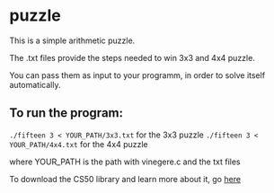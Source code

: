 # puzzle

This is a simple arithmetic puzzle.

The .txt files provide the steps needed to win 3x3 and 4x4 puzzle. 

You can pass them as input to your programm, in order to solve itself automatically.

## To run the program: 

`./fifteen 3 < YOUR_PATH/3x3.txt` for the 3x3 puzzle
`./fifteen 3 < YOUR_PATH/4x4.txt` for the 4x4 puzzle

where YOUR_PATH is the path with vinegere.c and the txt files

To download the CS50 library and learn more about it, go [here](https://manual.cs50.net/library/)
